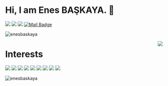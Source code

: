 # Hi, I am Enes BAŞKAYA. 👋

[![](https://img.shields.io/badge/twitter-%231DA1F2.svg?&style=for-the-badge&logo=twitter&logoColor=white)](https://www.twitter.com/enesbaskayaa)
[![](https://img.shields.io/badge/linkedin-%230077B5.svg?&style=for-the-badge&logo=linkedin&logoColor=white)](https://www.linkedin.com/in/enesbaskayaa/)
[![](https://img.shields.io/badge/instagram-%23E4405F.svg?&style=for-the-badge&logo=instagram&logoColor=white)](https://instagram.com/enesbaskayaa)
[![Mail Badge](https://img.shields.io/badge/enesbsky@gmail.com-c14438?style=for-the-badge&logo=Gmail&logoColor=white&link=mailto:enesbsky@gmail.com)](mailto:enesbsky@gmail.com)

<p align="left"> <img src="https://komarev.com/ghpvc/?username=enesbaskaya" alt="enesbaskaya" /> </p>


<img align='right' src="https://github-readme-stats.vercel.app/api?username=enesbaskaya&show_icons=true&theme=merko">


# Interests
[![](https://img.shields.io/badge/dart-cD1?style=for-the-badge&logo=dart)]()
[![](https://img.shields.io/badge/flutter-cD1?style=for-the-badge&logo=flutter)]()
[![](https://img.shields.io/badge/firebase-cD1?style=for-the-badge&logo=firebase)]()
[![](https://img.shields.io/badge/mobx-cD1?style=for-the-badge&logo=mobx)]()
[![](https://img.shields.io/badge/python-cD1?style=for-the-badge&logo=python)]()
[![](https://img.shields.io/badge/pandas-cD1?style=for-the-badge&logo=pandas)]()
[![](https://img.shields.io/badge/numpy-cD1?style=for-the-badge&logo=numpy)]()
[![](https://img.shields.io/badge/mysql-cD1?style=for-the-badge&logo=mysql)]()
[![](https://img.shields.io/badge/postgresql-cD1?style=for-the-badge&logo=postgresql)]()



<p><img align="left" src="https://github-readme-stats.vercel.app/api/top-langs/?username=enesbaskaya&layout=compact&hide=html" alt="enesbaskaya" /></p>
